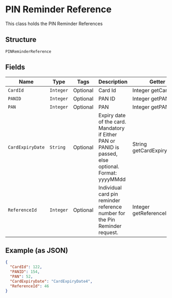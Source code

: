 
# PIN Reminder Reference

This class holds the PIN Reminder References

## Structure

`PINReminderReference`

## Fields

| Name | Type | Tags | Description | Getter | Setter |
|  --- | --- | --- | --- | --- | --- |
| `CardId` | `Integer` | Optional | Card Id | Integer getCardId() | setCardId(Integer cardId) |
| `PANID` | `Integer` | Optional | PAN ID | Integer getPANID() | setPANID(Integer pANID) |
| `PAN` | `Integer` | Optional | PAN | Integer getPAN() | setPAN(Integer pAN) |
| `CardExpiryDate` | `String` | Optional | Expiry date of the card.<br>Mandatory if Either PAN or PANID is passed, else optional.<br>Format: yyyyMMdd | String getCardExpiryDate() | setCardExpiryDate(String cardExpiryDate) |
| `ReferenceId` | `Integer` | Optional | Individual card pin reminder reference number for the Pin Reminder request. | Integer getReferenceId() | setReferenceId(Integer referenceId) |

## Example (as JSON)

```json
{
  "CardId": 122,
  "PANID": 154,
  "PAN": 52,
  "CardExpiryDate": "CardExpiryDate4",
  "ReferenceId": 46
}
```

